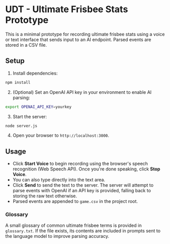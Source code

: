 # UDT - Ultimate Frisbee Stats Prototype

This is a minimal prototype for recording ultimate frisbee stats using a voice or text interface that sends input to an AI endpoint. Parsed events are stored in a CSV file.

## Setup

1. Install dependencies:

```bash
npm install
```

2. (Optional) Set an OpenAI API key in your environment to enable AI parsing:

```bash
export OPENAI_API_KEY=yourkey
```

3. Start the server:

```bash
node server.js
```

4. Open your browser to `http://localhost:3000`.

## Usage

* Click **Start Voice** to begin recording using the browser's speech recognition (Web Speech API). Once you're done speaking, click **Stop Voice**.
* You can also type directly into the text area.
* Click **Send** to send the text to the server. The server will attempt to parse events with OpenAI if an API key is provided, falling back to storing the raw text otherwise.
* Parsed events are appended to `game.csv` in the project root.

### Glossary

A small glossary of common ultimate frisbee terms is provided in `glossary.txt`.
If the file exists, its contents are included in prompts sent to the language
model to improve parsing accuracy.
